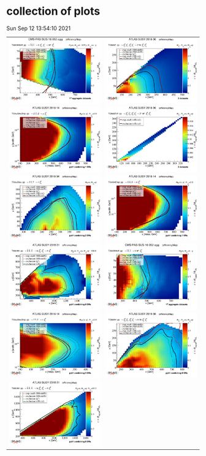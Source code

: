 # collection of plots
Sun Sep 12 13:54:10 2021

|                    |                  |
|--------------------|------------------|
|![./T6bbWWoff_2EqMassAx_EqMassBx-0.5y_EqMassCx-y_combined_pretty.png](./T6bbWWoff_2EqMassAx_EqMassBx-0.5y_EqMassCx-y_combined_pretty.png?1631447650.8150795) |![./TChiWZ_2EqMassAx_EqMassBy_combined_pretty.png](./TChiWZ_2EqMassAx_EqMassBy_combined_pretty.png?1631447650.8150795) |
|![./TSmuSmuDisp_2EqMassAx_EqWidthAy_EqMassB0.0_combined_pretty.png](./TSmuSmuDisp_2EqMassAx_EqWidthAy_EqMassB0.0_combined_pretty.png?1631447650.8150795) |![./TChiWZoff_2EqMassAx_EqMassBy_combined_pretty.png](./TChiWZoff_2EqMassAx_EqMassBy_combined_pretty.png?1631447650.8150795) |
|![./TStauStau_2EqMassAx_EqMassBy_combined_pretty.png](./TStauStau_2EqMassAx_EqMassBy_combined_pretty.png?1631447650.8150795) |![./TSelSelDisp_2EqMassAx_EqWidthAy_EqMassB0.0_combined_pretty.png](./TSelSelDisp_2EqMassAx_EqWidthAy_EqMassB0.0_combined_pretty.png?1631447650.8150795) |
|![./T6bbHH_2EqMassAx_EqMassBy_EqMassCy-130.0_combined_pretty.png](./T6bbHH_2EqMassAx_EqMassBy_EqMassCy-130.0_combined_pretty.png?1631447650.8150795) |![./T2bbWWoff_2EqMassAx_EqMassBx-y_combined_pretty.png](./T2bbWWoff_2EqMassAx_EqMassBx-y_combined_pretty.png?1631447650.8150795) |
|![./TStauStauDisp_2EqMassAx_EqWidthAy_EqMassB0.0_combined_pretty.png](./TStauStauDisp_2EqMassAx_EqWidthAy_EqMassB0.0_combined_pretty.png?1631447650.8150795) |![./TChiWH_2EqMassAx_EqMassBy_combined_pretty.png](./TChiWH_2EqMassAx_EqMassBy_combined_pretty.png?1631447650.8150795) |
|![./T6bbHH_2EqMassAx_EqMassBy_EqMassC60.0_combined_pretty.png](./T6bbHH_2EqMassAx_EqMassBy_EqMassC60.0_combined_pretty.png?1631447650.8150795) 
